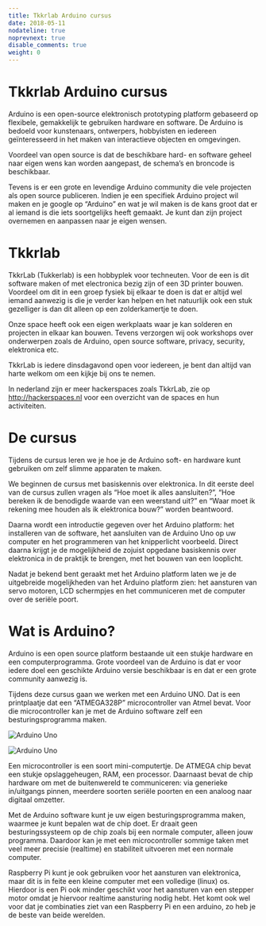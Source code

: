 ```yaml
---
title: Tkkrlab Arduino cursus
date: 2018-05-11
nodateline: true
noprevnext: true
disable_comments: true
weight: 0
---
```


# Tkkrlab Arduino cursus

Arduino is een open-source elektronisch prototyping platform gebaseerd op flexibele, gemakkelijk te gebruiken hardware en software. De Arduino is bedoeld voor kunstenaars, ontwerpers, hobbyisten en iedereen geïnteresseerd in het maken van interactieve objecten en omgevingen.

Voordeel van open source is dat de beschikbare hard- en software geheel naar eigen wens kan worden aangepast, de schema’s en broncode is beschikbaar. 

Tevens is er een grote en levendige Arduino community die vele projecten als open source publiceren. Indien je een specifiek Arduino project wil maken en je google op “Arduino” en wat je wil maken is de kans groot dat er al iemand is die iets soortgelijks heeft gemaakt. Je kunt dan zijn project overnemen en aanpassen naar je eigen wensen.

# Tkkrlab
TkkrLab (Tukkerlab) is een hobbyplek voor techneuten. Voor de een is dit software maken of met electronica bezig zijn of een 3D printer bouwen. Voordeel om dit in een groep fysiek bij elkaar te doen is dat er altijd wel iemand aanwezig is die je verder kan helpen en het natuurlijk ook een stuk gezelliger is dan dit alleen op een zolderkamertje te doen.

Onze space heeft ook een eigen werkplaats waar je kan solderen en projecten in elkaar kan bouwen. Tevens verzorgen wij ook workshops over onderwerpen zoals de Arduino, open source software, privacy, security, elektronica etc.

TkkrLab is iedere dinsdagavond open voor iedereen, je bent dan altijd van harte welkom om een kijkje bij ons te nemen.

In nederland zijn er meer hackerspaces zoals TkkrLab, zie op http://hackerspaces.nl voor een overzicht van de spaces en hun activiteiten.

# De cursus
Tijdens de cursus leren we je hoe je de Arduino soft- en hardware kunt gebruiken om zelf slimme apparaten te maken.

We beginnen de cursus met basiskennis over elektronica. In dit eerste deel van de cursus zullen vragen als “Hoe moet ik alles aansluiten?”, “Hoe bereken ik de benodigde waarde van een weerstand uit?” en “Waar moet ik rekening mee houden als ik elektronica bouw?” worden beantwoord.

Daarna wordt een introductie gegeven over het Arduino platform: het installeren van de software, het aansluiten van de Arduino Uno op uw computer en het programmeren van het knipperlicht voorbeeld. Direct daarna krijgt je de mogelijkheid de zojuist opgedane basiskennis over elektronica in de praktijk te brengen, met het bouwen van een looplicht.

Nadat je bekend bent geraakt met het Arduino platform laten we je de uitgebreide mogelijkheden van het Arduino platform zien: het aansturen van servo motoren, LCD schermpjes en het communiceren met de computer over de seriële poort.

# Wat is Arduino?

Arduino is een open source platform bestaande uit een stukje hardware en een computerprogramma. Grote voordeel van de Arduino is dat er voor iedere doel een geschikte Arduino versie beschikbaar is en dat er een grote community aanwezig is.

Tijdens deze cursus gaan we werken met een Arduino UNO. Dat is een printplaatje dat een “ATMEGA328P” microcontroller van Atmel bevat. Voor die microcontroller kan je met de Arduino software zelf een besturingsprogramma maken.

![Arduino Uno](/images/arduino-uno-2.jpg)

![Arduino Uno](/images/atmega328p.jpg)


Een microcontroller is een soort mini-computertje. De ATMEGA chip bevat een stukje opslaggeheugen, RAM, een processor. Daarnaast bevat de chip hardware om met de buitenwereld te communiceren: via generieke in/uitgangs pinnen, meerdere soorten seriële poorten en een analoog naar digitaal omzetter.

Met de Arduino software kunt je uw eigen besturingsprogramma maken, waarmee je kunt bepalen wat de chip doet. Er draait geen besturingssysteem op de chip zoals bij een normale computer, alleen jouw programma. Daardoor kan je met een microcontroller sommige taken met veel meer precisie (realtime) en stabiliteit uitvoeren met een normale computer.

Raspberry Pi kunt je ook gebruiken voor het aansturen van elektronica, maar dit is in feite een kleine computer met een volledige (linux) os. Hierdoor is een Pi ook minder geschikt voor het aansturen van een stepper motor omdat je hiervoor realtime aansturing nodig hebt. Het komt ook wel voor dat je combinaties ziet van een Raspberry Pi en een arduino, zo heb je de beste van beide werelden.
